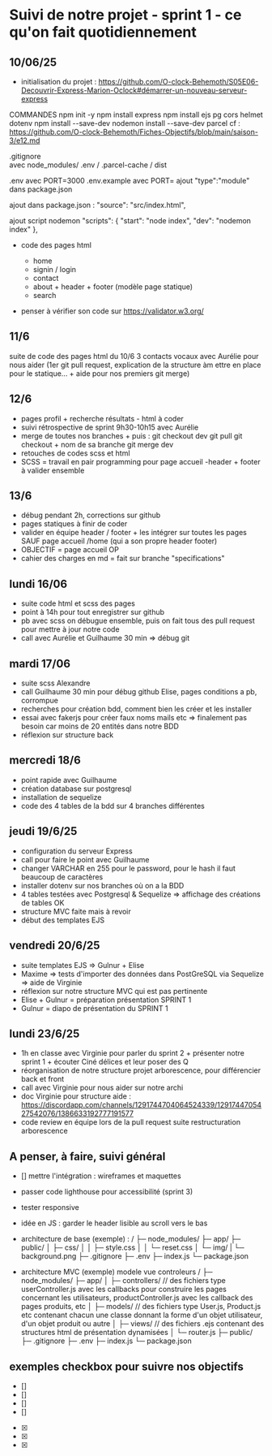 # Suivi de notre projet - sprint 1 - ce qu'on fait quotidiennement

## 10/06/25
- initialisation du projet : https://github.com/O-clock-Behemoth/S05E06-Decouvrir-Express-Marion-Oclock#démarrer-un-nouveau-serveur-express 

COMMANDES
npm init -y
npm install express
npm install ejs pg cors helmet dotenv
npm install --save-dev nodemon
install --save-dev parcel
        cf : https://github.com/O-clock-Behemoth/Fiches-Objectifs/blob/main/saison-3/e12.md 


.gitignore  
            avec node_modules/ .env / .parcel-cache / dist 

.env avec PORT=3000
.env.example avec PORT=
ajout "type":"module" dans package.json

ajout dans package.json : "source": "src/index.html",

ajout script nodemon
            "scripts": {
                "start": "node index",
                "dev": "nodemon index"
            },


- code des pages html
    - home
    - signin / login
    - contact
    - about + header + footer (modèle page statique)
    - search
    
- penser à vérifier son code sur https://validator.w3.org/


## 11/6
suite de code des pages html du 10/6
3 contacts vocaux avec Aurélie pour nous aider (1er git pull request, explication de la structure àm ettre en place pour le statique... + aide pour nos premiers git merge)


## 12/6
- pages profil + recherche résultats - html à coder
- suivi rétrospective de sprint 9h30-10h15 avec Aurélie
- merge de toutes nos branches + 
        puis : git checkout dev
        git pull
        git checkout + nom de sa branche
        git merge dev
- retouches de codes scss et html
- SCSS = travail en pair programming pour page accueil
-header + footer à valider ensemble


## 13/6
- débug pendant 2h, corrections sur github
- pages statiques à finir de coder
- valider en équipe header / footer + les intégrer sur toutes les pages SAUF page accueil /home (qui a son propre header footer)
- OBJECTIF = page accueil OP
- cahier des charges en md = fait sur branche "specifications"


## lundi 16/06

- suite code html et scss des pages
- point à 14h pour tout enregistrer sur github
- pb avec scss on débugue ensemble, puis on fait tous des pull request pour mettre à jour notre code
- call avec Aurélie et Guilhaume 30 min => débug git

## mardi 17/06

- suite scss Alexandre
- call Guilhaume 30 min pour débug github Elise, pages conditions a pb, corrompue
- recherches pour création bdd, comment bien les créer et les installer
- essai avec fakerjs pour créer faux noms mails etc => finalement pas besoin car moins de 20 entités dans notre BDD
- réflexion sur structure back

## mercredi 18/6

- point rapide avec Guilhaume
- création database sur postgresql
- installation de sequelize
- code des 4 tables de la bdd sur 4 branches différentes

## jeudi 19/6/25

- configuration du serveur Express
- call pour faire le point avec Guilhaume
- changer VARCHAR en 255 pour le password, pour le hash il faut beaucoup de caractères
- installer dotenv sur nos branches où on a la BDD
- 4 tables testées avec Postgresql & Sequelize => affichage des créations de tables OK
- structure MVC faite mais à revoir
- début des templates EJS

## vendredi 20/6/25

- suite templates EJS => Gulnur + Elise
- Maxime => tests d'importer des données dans PostGreSQL via Sequelize => aide de Virginie 
- réflexion sur notre structure MVC qui est pas pertinente
- Elise + Gulnur = préparation présentation SPRINT 1
- Gulnur = diapo de présentation du SPRINT 1

## lundi 23/6/25

- 1h en classe avec Virginie pour parler du sprint 2 + présenter notre sprint 1 + écouter Ciné délices et leur poser des Q
- réorganisation de notre structure projet arborescence, pour différencier back et front
- call avec Virginie pour nous aider sur notre archi 
- doc Virginie pour structure aide : https://discordapp.com/channels/1291744704064524339/1291744705427542076/1386633192777191577
- code review en équipe lors de la pull request suite restructuration arborescence




## A penser, à faire, suivi général

- []  mettre l'intégration : wireframes et maquettes
- passer code lighthouse pour accessibilité (sprint 3)
- tester responsive
- idée en JS : garder le header lisible au scroll vers le bas


- architecture de base (exemple) : 
/
├─ node_modules/
├─ app/
├─ public/
│  ├─ css/
│  │  ├─ style.css
│  │  └─ reset.css
│  └─ img/
|     └─ background.png
├─ .gitignore
├─ .env
├─ index.js
└─ package.json

- architecture MVC (exemple) modele vue controleurs
/
├─ node_modules/
├─ app/
│  ├─ controllers/    // des fichiers type userController.js avec les callbacks pour construire les pages concernant les utilisateurs, productController.js avec les callback des pages produits, etc
│  ├─ models/         // des fichiers type User.js, Product.js etc contenant chacun une classe donnant la forme d'un objet utilisateur, d'un objet produit ou autre
│  ├─ views/          // des fichiers .ejs contenant des structures html de présentation dynamisées
│  └─ router.js
├─ public/
├─ .gitignore
├─ .env
├─ index.js
└─ package.json


## exemples checkbox pour suivre nos objectifs
- []  
- []  
- []  
- []  
- [x]  
- [x]  
- [x]  


